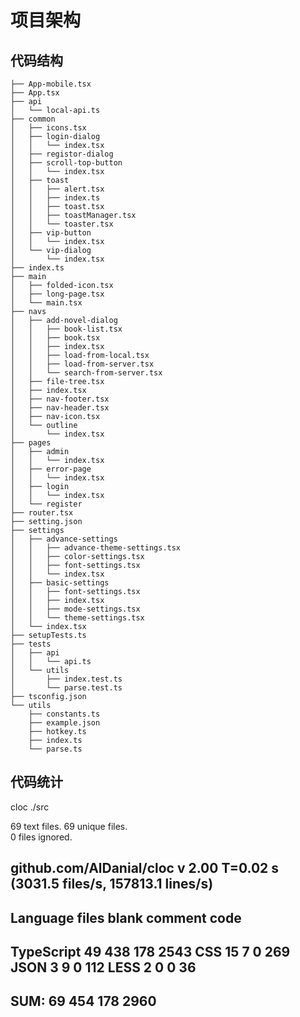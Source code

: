 # 项目架构

## 代码结构

~~~
├── App-mobile.tsx
├── App.tsx
├── api
│   └── local-api.ts
├── common
│   ├── icons.tsx
│   ├── login-dialog
│   │   └── index.tsx
│   ├── registor-dialog
│   ├── scroll-top-button
│   │   └── index.tsx
│   ├── toast
│   │   ├── alert.tsx
│   │   ├── index.ts
│   │   ├── toast.tsx
│   │   ├── toastManager.tsx
│   │   └── toaster.tsx
│   ├── vip-button
│   │   └── index.tsx
│   └── vip-dialog
│       └── index.tsx
├── index.ts
├── main
│   ├── folded-icon.tsx
│   ├── long-page.tsx
│   └── main.tsx
├── navs
│   ├── add-novel-dialog
│   │   ├── book-list.tsx
│   │   ├── book.tsx
│   │   ├── index.tsx
│   │   ├── load-from-local.tsx
│   │   ├── load-from-server.tsx
│   │   └── search-from-server.tsx
│   ├── file-tree.tsx
│   ├── index.tsx
│   ├── nav-footer.tsx
│   ├── nav-header.tsx
│   ├── nav-icon.tsx
│   └── outline
│       └── index.tsx
├── pages
│   ├── admin
│   │   └── index.tsx
│   ├── error-page
│   │   └── index.tsx
│   ├── login
│   │   └── index.tsx
│   └── register
├── router.tsx
├── setting.json
├── settings
│   ├── advance-settings
│   │   ├── advance-theme-settings.tsx
│   │   ├── color-settings.tsx
│   │   ├── font-settings.tsx
│   │   └── index.tsx
│   ├── basic-settings
│   │   ├── font-settings.tsx
│   │   ├── index.tsx
│   │   ├── mode-settings.tsx
│   │   └── theme-settings.tsx
│   └── index.tsx
├── setupTests.ts
├── tests
│   ├── api
│   │   └── api.ts
│   └── utils
│       ├── index.test.ts
│       └── parse.test.ts
├── tsconfig.json
└── utils
    ├── constants.ts
    ├── example.json
    ├── hotkey.ts
    ├── index.ts
    └── parse.ts
~~~

## 代码统计

cloc ./src

69 text files.
69 unique files.                              
0 files ignored.

github.com/AlDanial/cloc v 2.00  T=0.02 s (3031.5 files/s, 157813.1 lines/s)
-------------------------------------------------------------------------------
Language                     files          blank        comment           code
-------------------------------------------------------------------------------
TypeScript                      49            438            178           2543
CSS                             15              7              0            269
JSON                             3              9              0            112
LESS                             2              0              0             36
-------------------------------------------------------------------------------
SUM:                            69            454            178           2960
-------------------------------------------------------------------------------

